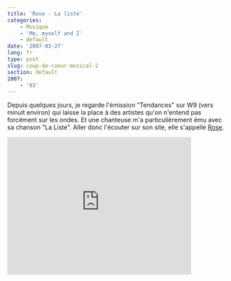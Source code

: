 ```yaml
---
title: 'Rose - La liste'
categories:
    - Musique
    - 'Me, myself and I'
    - default
date: '2007-03-27'
lang: fr
type: post
slug: coup-de-coeur-musical-2
section: default
2007:
    - '03'
---
```


Depuis quelques jours, je regarde l'émission "Tendances" sur W9 (vers minuit environ) qui laisse la place à des artistes qu'on n'entend pas forcément sur les ondes. Et une chanteuse m'a particulièrement ému avec sa chanson "La Liste". Aller donc l'écouter sur son site, elle s'appelle [Rose](http://www.rose-lesite.fr/).

<!-- more -->

<div class="videoWrapper">
  <iframe width="420" height="315" src="https://www.youtube.com/embed/sD33vZsClgs" frameborder="0" allowfullscreen></iframe>
</div>
